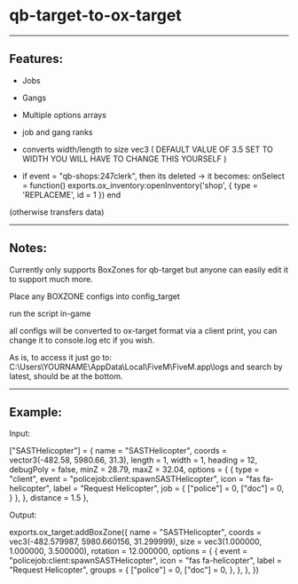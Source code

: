 # qb-target-to-ox-target

----------------------------------------------------------------------------------------------
Features:
----------------------------------------------------------------------------------------------
- Jobs
- Gangs
- Multiple options arrays
- job and gang ranks
- converts width/length to size vec3 ( DEFAULT VALUE OF 3.5 SET TO WIDTH YOU WILL HAVE TO CHANGE THIS YOURSELF )
  
- if event = "qb-shops:247clerk", then its deleted -> it becomes:
onSelect = function()
    exports.ox_inventory:openInventory('shop', { type = 'REPLACEME', id = 1 })
end

(otherwise transfers data)

----------------------------------------------------------------------------------------------
Notes:
----------------------------------------------------------------------------------------------

Currently only supports BoxZones for qb-target but anyone can easily edit it to support much more.

Place any BOXZONE configs into config_target

run the script in-game

all configs will be converted to ox-target format via a client print, you can change it to console.log etc if you wish.

As is, to access it just go to: C:\Users\YOURNAME\AppData\Local\FiveM\FiveM.app\logs and search by latest, should be at the bottom.

----------------------------------------------------------------------------------------------
Example:
----------------------------------------------------------------------------------------------
Input:

["SASTHelicopter"] = {
    name = "SASTHelicopter",
    coords = vector3(-482.58, 5980.66, 31.3),
    length = 1,
    width = 1,
    heading = 12,
    debugPoly = false,
    minZ = 28.79,
    maxZ = 32.04,
    options = {
        {
            type = "client",
            event = "policejob:client:spawnSASTHelicopter",
            icon = "fas fa-helicopter",
            label = "Request Helicopter",
            job = {
                ["police"] = 0,
                ["doc"] = 0,
            }
        },
    },
    distance = 1.5
},

Output:

exports.ox_target:addBoxZone({
    name = "SASTHelicopter",
    coords = vec3(-482.579987, 5980.660156, 31.299999),
    size = vec3(1.000000, 1.000000, 3.500000),
    rotation = 12.000000,
    options = {
        {
            event = "policejob:client:spawnSASTHelicopter",
            icon = "fas fa-helicopter",
            label = "Request Helicopter",
            groups = {
                ["police"] = 0,
                ["doc"] = 0,
            },
        },
    },
})
